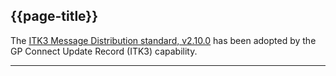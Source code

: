 ## {{page-title}}

The [ITK3 Message Distribution standard, v2.10.0](https://developer.nhs.uk/apis/itk3messagedistribution-2-10-0/) has been adopted by the GP Connect Update Record (ITK3) capability.

---
